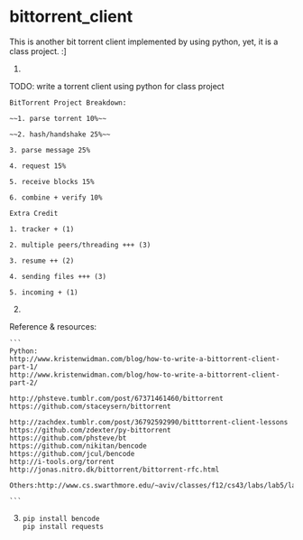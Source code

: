 bittorrent_client
=================

This is another bit torrent client implemented by using python, yet, it is a class project.  :]


1.
TODO: write a torrent client using python for class project

    BitTorrent Project Breakdown:

    ~~1. parse torrent 10%~~

    ~~2. hash/handshake 25%~~

    3. parse message 25%

    4. request 15%

    5. receive blocks 15%

    6. combine + verify 10%

    Extra Credit

    1. tracker + (1)

    2. multiple peers/threading +++ (3)

    3. resume ++ (2)

    4. sending files +++ (3)

    5. incoming + (1)

2.
Reference & resources:

    ```
    Python:
    http://www.kristenwidman.com/blog/how-to-write-a-bittorrent-client-part-1/
    http://www.kristenwidman.com/blog/how-to-write-a-bittorrent-client-part-2/

    http://phsteve.tumblr.com/post/67371461460/bittorrent
    https://github.com/staceysern/bittorrent

    http://zachdex.tumblr.com/post/36792592990/bitttorrent-client-lessons
    https://github.com/zdexter/py-bittorrent
    https://github.com/phsteve/bt
    https://github.com/nikitan/bencode
    https://github.com/jcul/bencode
    http://i-tools.org/torrent
    http://jonas.nitro.dk/bittorrent/bittorrent-rfc.html

    Others:http://www.cs.swarthmore.edu/~aviv/classes/f12/cs43/labs/lab5/lab5.pdf

    ```

3.
    ```
    pip install bencode
    pip install requests
    ```
